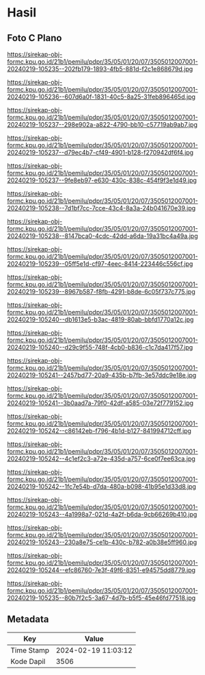 # Hasil

## Foto C Plano

https://sirekap-obj-formc.kpu.go.id/21b1/pemilu/pdpr/35/05/01/20/07/3505012007001-20240219-105235--202fb179-1893-4fb5-881d-f2c1e868679d.jpg

https://sirekap-obj-formc.kpu.go.id/21b1/pemilu/pdpr/35/05/01/20/07/3505012007001-20240219-105236--607d6a0f-1831-40c5-8a25-31feb896465d.jpg

https://sirekap-obj-formc.kpu.go.id/21b1/pemilu/pdpr/35/05/01/20/07/3505012007001-20240219-105237--298e902a-a822-4790-bb10-c57719ab9ab7.jpg

https://sirekap-obj-formc.kpu.go.id/21b1/pemilu/pdpr/35/05/01/20/07/3505012007001-20240219-105237--d79ec4b7-cf49-4901-b128-f270942df6f4.jpg

https://sirekap-obj-formc.kpu.go.id/21b1/pemilu/pdpr/35/05/01/20/07/3505012007001-20240219-105237--9fe8eb97-e630-430c-838c-454f9f3e1d49.jpg

https://sirekap-obj-formc.kpu.go.id/21b1/pemilu/pdpr/35/05/01/20/07/3505012007001-20240219-105238--7d1bf7cc-7cce-43c4-8a3a-24b041670e39.jpg

https://sirekap-obj-formc.kpu.go.id/21b1/pemilu/pdpr/35/05/01/20/07/3505012007001-20240219-105238--8147bca0-4cdc-42dd-a6da-19a31bc4a49a.jpg

https://sirekap-obj-formc.kpu.go.id/21b1/pemilu/pdpr/35/05/01/20/07/3505012007001-20240219-105239--05ff5e1d-cf97-4eec-8414-223446c556cf.jpg

https://sirekap-obj-formc.kpu.go.id/21b1/pemilu/pdpr/35/05/01/20/07/3505012007001-20240219-105239--8967b587-f8fb-4291-b8de-6c05f737c775.jpg

https://sirekap-obj-formc.kpu.go.id/21b1/pemilu/pdpr/35/05/01/20/07/3505012007001-20240219-105240--db1613e5-b3ac-4819-80ab-bbfd1770a12c.jpg

https://sirekap-obj-formc.kpu.go.id/21b1/pemilu/pdpr/35/05/01/20/07/3505012007001-20240219-105240--d29c9f55-748f-4cb0-b836-c1c7da417f57.jpg

https://sirekap-obj-formc.kpu.go.id/21b1/pemilu/pdpr/35/05/01/20/07/3505012007001-20240219-105241--2457bd77-20a9-435b-b7fb-3e57ddc9e18e.jpg

https://sirekap-obj-formc.kpu.go.id/21b1/pemilu/pdpr/35/05/01/20/07/3505012007001-20240219-105241--3b0aad7a-79f0-42df-a585-03e72f779152.jpg

https://sirekap-obj-formc.kpu.go.id/21b1/pemilu/pdpr/35/05/01/20/07/3505012007001-20240219-105242--c86142eb-f796-4b1d-b127-841994712cff.jpg

https://sirekap-obj-formc.kpu.go.id/21b1/pemilu/pdpr/35/05/01/20/07/3505012007001-20240219-105242--4c1ef2c3-a72e-435d-a757-6ce0f7ee63ca.jpg

https://sirekap-obj-formc.kpu.go.id/21b1/pemilu/pdpr/35/05/01/20/07/3505012007001-20240219-105242--1fc7e54b-d7da-480a-b098-41b95e1d33d8.jpg

https://sirekap-obj-formc.kpu.go.id/21b1/pemilu/pdpr/35/05/01/20/07/3505012007001-20240219-105243--4a1998a7-021d-4a2f-b6da-9cb66269b410.jpg

https://sirekap-obj-formc.kpu.go.id/21b1/pemilu/pdpr/35/05/01/20/07/3505012007001-20240219-105243--230a8e75-ce1b-430c-b782-a0b38e5ff960.jpg

https://sirekap-obj-formc.kpu.go.id/21b1/pemilu/pdpr/35/05/01/20/07/3505012007001-20240219-105244--efc86760-7e3f-49f6-8351-e94575dd8779.jpg

https://sirekap-obj-formc.kpu.go.id/21b1/pemilu/pdpr/35/05/01/20/07/3505012007001-20240219-105235--80b7f2c5-3a67-4d7b-b5f5-45e46fd77518.jpg


## Metadata

| Key        | Value               |
| ---------- | ------------------- |
| Time Stamp | 2024-02-19 11:03:12 |
| Kode Dapil | 3506                |



